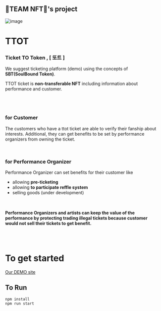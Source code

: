 ## 🦁TEAM NFT🦁's project


![image](https://user-images.githubusercontent.com/53715875/211733779-20be4ab0-6520-4a45-980a-a57a17617933.png)


# TTOT
### Ticket TO Token , [ 또트 ]

We suggest ticketing platform (demo) using the concepts of **SBT(SoulBound Token)**.

TTOT ticket is **non-transferable NFT** including information about performance and customer.
<br><br><br><br>

### for Customer
The customers who have a ttot ticket are able to verify their fanship about interests.
Additional, they can get benefits to be set by performance organizers from owning the ticket.

<br>

### for Performance Organizer
Performance Organizer can set benefits for their customer like
- allowing **pre-ticketing**
- allowing **to participate reffle system**
- selling goods (under development)
<br><br><br>

**Performance Organizers and artists can keep the value of the performance by protecting trading illegal tickets because customer would not sell their tickets to get benefit.**

<br><br>
# To get started

[Our DEMO site](https://ttot.netlify.app/)

## To Run

````
npm install
npm run start
